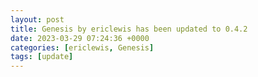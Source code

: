 ```yaml
---
layout: post
title: Genesis by ericlewis has been updated to 0.4.2
date: 2023-03-29 07:24:36 +0000
categories: [ericlewis, Genesis]
tags: [update]
---
```


